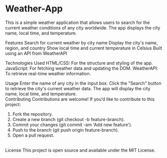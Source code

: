 # Weather-App
This is a simple weather application that allows users to search for the current weather conditions of any city worldwide. The app displays the city name, local time, and temperature.

Features
Search for current weather by city name
Display the city's name, region, and country
Show local time and current temperature in Celsius
Built using an API from WeatherAPI
<br>

Technologies Used
HTML/CSS: For the structure and styling of the app.
JavaScript: For fetching weather data and updating the DOM.
WeatherAPI: To retrieve real-time weather information.
<br>

Usage
Enter the name of any city in the input box.
Click the "Search" button to retrieve the city's current weather data.
The app will display the city name, local time, and temperature.
<br>
Contributing
Contributions are welcome! If you’d like to contribute to this project:
1. Fork the repository.
2. Create a new branch (git checkout -b feature-branch).
3. Commit your changes (git commit -am 'Add new feature').
4. Push to the branch (git push origin feature-branch).
5. Open a pull request.
<br>
License
This project is open source and available under the MIT License.
